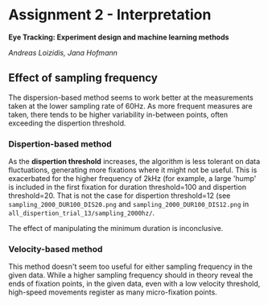 # Assignment 2 - Interpretation
**Eye Tracking: Experiment design and machine learning methods**

*Andreas Loizidis, Jana Hofmann*


## Effect of sampling frequency
The dispersion-based method seems to work better at the measurements taken at the lower sampling rate of 60Hz. As more frequent measures are taken, there tends to be higher variability in-between points, often exceeding the dispertion threshold.


### Dispertion-based method
As the **dispertion threshold** increases, the algorithm is less tolerant on data fluctuations, generating more fixations where it might not be useful.
This is exacerbated for the higher frequency of 2kHz (for example, a large 'hump' is included in the first fixation for duration threshold=100 and dispertion threshold=20. That is not the case for dispertion threshold=12 (see `sampling_2000_DUR100_DIS20.png` and `sampling_2000_DUR100_DIS12.png` in `all_dispertion_trial_13/sampling_2000hz/`. 
 

The effect of manipulating the minimum duration is inconclusive.

### Velocity-based method
This method doesn't seem too useful for either sampling frequency in the given data. While a higher sampling frequency should in theory reveal the ends of fixation points, in the given data, even with a low velocity threshold, high-speed movements register as many micro-fixation points.

